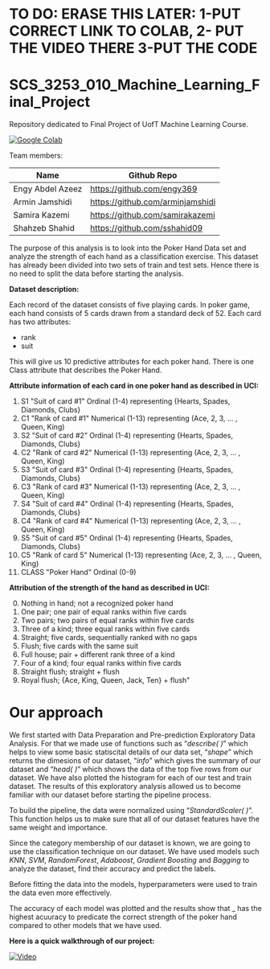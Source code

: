 # TO DO: ERASE THIS LATER: 1-PUT CORRECT LINK TO COLAB, 2- PUT THE VIDEO THERE 3-PUT THE CODE

# SCS_3253_010_Machine_Learning_Final_Project
Repository dedicated to Final Project of UofT Machine Learning Course.



[![Google Colab](https://badgen.net/badge/Lancer/sur%20Google%20Colab/blue?icon=terminal)](https://colab.research.google.com/github/Naereen/ParcourSup.py/blob/master/notebooks/ParcourSup.py_version_simplifiee.ipynb)


Team members:


| Name | Github Repo |
| --- | --- |
| Engy Abdel Azeez  | https://github.com/engy369 |
| Armin Jamshidi | https://github.com/arminjamshidi |
| Samira Kazemi  | https://github.com/samirakazemi |
| Shahzeb Shahid | https://github.com/sshahid09 |


The purpose of this analysis is to look into the Poker Hand Data set and analyze the strength of each hand as a classification exercise. This dataset has already been divided into two sets of train and test sets. Hence there is no need to split the data before starting the analysis.

**Dataset description:**

Each record of the dataset consists of five playing cards. In poker game, each hand consists of 5 cards drawn from a standard deck of 52. Each card has two attributes:
- rank
- suit

This will give us 10 predictive attributes for each poker hand. There is one Class attribute that describes the Poker Hand.


**Attribute information of each card in one poker hand as described in UCI:**

1) S1 "Suit of card #1" Ordinal (1-4) representing {Hearts, Spades, Diamonds, Clubs}
2) C1 "Rank of card #1" Numerical (1-13) representing (Ace, 2, 3, ... , Queen, King)
3) S2 "Suit of card #2" Ordinal (1-4) representing {Hearts, Spades, Diamonds, Clubs}
4) C2 "Rank of card #2" Numerical (1-13) representing (Ace, 2, 3, ... , Queen, King)
5) S3 "Suit of card #3" Ordinal (1-4) representing {Hearts, Spades, Diamonds, Clubs}
6) C3 "Rank of card #3" Numerical (1-13) representing (Ace, 2, 3, ... , Queen, King)
7) S4 "Suit of card #4" Ordinal (1-4) representing {Hearts, Spades, Diamonds, Clubs}
8) C4 "Rank of card #4" Numerical (1-13) representing (Ace, 2, 3, ... , Queen, King)
9) S5 "Suit of card #5" Ordinal (1-4) representing {Hearts, Spades, Diamonds, Clubs}
10) C5 "Rank of card 5" Numerical (1-13) representing (Ace, 2, 3, ... , Queen, King)
11) CLASS "Poker Hand" Ordinal (0-9)

**Attribution of the strength of the hand as described in UCI:**

0) Nothing in hand; not a recognized poker hand 
1) One pair; one pair of equal ranks within five cards 
2) Two pairs; two pairs of equal ranks within five cards 
3) Three of a kind; three equal ranks within five cards 
4) Straight; five cards, sequentially ranked with no gaps 
5) Flush; five cards with the same suit 
6) Full house; pair + different rank three of a kind 
7) Four of a kind; four equal ranks within five cards 
8) Straight flush; straight + flush 
9) Royal flush; {Ace, King, Queen, Jack, Ten} + flush"

# Our approach

We first started with Data Preparation and Pre-prediction Exploratory Data Analysis. For that we made use of functions such as “_describe( )_” which helps to view some basic statiscital details of our data set, “_shape_” which returns the dimesions of our dataset, “_info_” which gives the summary of our dataset and “_head( )_” which shows the data of the top five rows from our dataset. We have also plotted the histogram for each of our test and train dataset. The results of this exploratory analysis allowed us to become familiar with our dataset before starting the pipeline process.

To build the pipeline, the data were normalized using “_StandardScaler( )_”. This function helps us to make sure that all of our dataset features have the same weight and importance.

Since the category membership of our dataset is known, we are going to use the classification technique on our dataset. We have used models such _KNN_, _SVM_, _RandomForest_, _Adaboost_, _Gradient Boosting_ and _Bagging_ to analyze the dataset, find their accuracy and predict the labels.

Before fitting the data into the models, hyperparameters were used to train the data even more effectively.

The accuracy of each model was plotted and the results show that _ has the highest acuuracy to predicate the correct strength of the poker hand compared to other models that we have used.

**Here is a quick walkthrough of our project:**

[![Video](https://img.youtube.com/vi/dQw4w9WgXcQ/0.jpg)](https://www.youtube.com/watch?v=dQw4w9WgXcQ)
